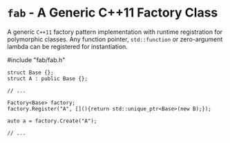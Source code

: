 `fab` - A Generic C++11 Factory Class
=====================================

A generic `C++11` factory pattern implementation with runtime registration for
polymorphic classes. Any function pointer, `std::function` or zero-argument
lambda can be registered for instantiation.

  #include "fab/fab.h"
  
	struct Base {};
	struct A : public Base {};
	
	// ...
	
	Factory<Base> factory;
	factory.Register("A", [](){return std::unique_ptr<Base>(new B);});
	
	auto a = factory.Create("A");
  
	// ...
